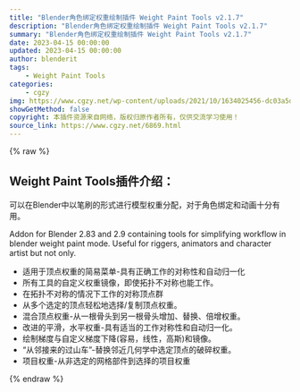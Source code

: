 ```yaml
---
title: "Blender角色绑定权重绘制插件 Weight Paint Tools v2.1.7"
description: "Blender角色绑定权重绘制插件 Weight Paint Tools v2.1.7"
summary: "Blender角色绑定权重绘制插件 Weight Paint Tools v2.1.7"
date: 2023-04-15 00:00:00
updated: 2023-04-15 00:00:00
author: blenderit
tags: 
    - Weight Paint Tools
categories:
    - cgzy
img: https://www.cgzy.net/wp-content/uploads/2021/10/1634025456-dc03a5d1f0675e4.jpg
showGetMethod: false
copyright: 本插件资源来自网络，版权归原作者所有，仅供交流学习使用！
source_link: https://www.cgzy.net/6869.html
---
```


{% raw %}
<div class="wp-block-pandastudio-title"><div class="title_style_01"><h2 id="h2-0">Weight Paint Tools插件介绍：</h2></div></div><p>可以在Blender中以笔刷的形式进行模型权重分配，对于角色绑定和动画十分有用。</p><p>Addon for Blender 2.83 and 2.9 containing tools for simplifying workflow in blender weight paint mode. Useful for riggers, animators and character artist but not only.</p><ul>
<li>适用于顶点权重的简易菜单-具有正确工作的对称性和自动归一化</li>



<li>所有工具的自定义权重镜像，即使拓扑不对称也能工作。</li>



<li>在拓扑不对称的情况下工作的对称顶点群</li>



<li>从多个选定的顶点轻松地选择/复制顶点权重。</li>



<li>混合顶点权重-从一根骨头到另一根骨头增加、替换、倍增权重。</li>



<li>改进的平滑，水平权重-具有适当的工作对称性和自动归一化。</li>



<li>绘制梯度与自定义梯度下降(容易，线性，高斯)和镜像。</li>



<li>“从邻接来的过山车”-替换邻近几何学中选定顶点的破碎权重。</li>



<li>项目权重-从非选定的网格部件到选择的项目权重</li>
</ul>
<div style="display: none">cgzy</div>
{% endraw %}